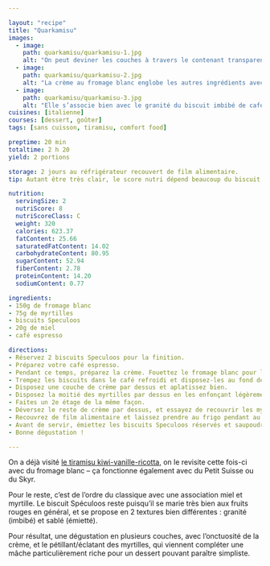 ```yaml
---

layout: "recipe"
title: "Quarkamisu"
images:
  - image:
    path: quarkamisu/quarkamisu-1.jpg
    alt: "On peut deviner les couches à travers le contenant transparent. Tout en bas le biscuit, on devine les myrtilles à travers la crème au fromage blanc, et on remarque bien évidemment les morceaux de biscuits émiettés sur le dessus."
  - image:
    path: quarkamisu/quarkamisu-2.jpg
    alt: "La crème au fromage blanc englobe les autres ingrédients avec une belle onctuosité et un goût de miel marqué."
  - image:
    path: quarkamisu/quarkamisu-3.jpg
    alt: "Elle s’associe bien avec le granité du biscuit imbibé de café, et le sablé du biscuit émietté."
cuisines: [italienne]
courses: [dessert, goûter]
tags: [sans cuisson, tiramisu, comfort food]

preptime: 20 min
totaltime: 2 h 20
yield: 2 portions

storage: 2 jours au réfrigérateur recouvert de film alimentaire.
tip: Autant être très clair, le score nutri dépend beaucoup du biscuit Speculoos. Pour l’améliorer, pas de miracle… Vous allez simplement vous retrouver avec <a href="overnight-oats.html">des overnight oats</a> façon tiramisu.

nutrition:
  servingSize: 2
  nutriScore: 8
  nutriScoreClass: C
  weight: 320
  calories: 623.37
  fatContent: 25.66
  saturatedFatContent: 14.02
  carbohydrateContent: 80.95
  sugarContent: 52.94
  fiberContent: 2.78
  proteinContent: 14.20
  sodiumContent: 0.77

ingredients:
- 150g de fromage blanc
- 75g de myrtilles
- biscuits Speculoos
- 20g de miel
- café espresso

directions:
- Réservez 2 biscuits Speculoos pour la finition.
- Préparez votre café espresso.
- Pendant ce temps, préparez la crème. Fouettez le fromage blanc pour la rendre plus crémeux, ajoutez le miel et battez pour obtenir une crème bien lisse, sans grumeau.
- Trempez les biscuits dans le café refroidi et disposez-les au fond de votre plat. 
- Disposez une couche de crème par dessus et aplatissez bien. 
- Disposez la moitié des myrtilles par dessus en les enfonçant légèrement. 
- Faites un 2e étage de la même façon.
- Déversez le reste de crème par dessus, et essayez de recouvrir les myrtilles au mieux.
- Recouvrez de film alimentaire et laissez prendre au frigo pendant au moins 2 h. 
- Avant de servir, émiettez les biscuits Speculoos réservés et saupoudrez-les sur le dessus.
- Bonne dégustation !

---
```


On a déjà visité [le tiramisu kiwi-vanille-ricotta](tiramisu-kiwi.html), on le revisite cette fois-ci avec du fromage blanc – ça fonctionne également avec du Petit Suisse ou du Skyr.

Pour le reste, c’est de l’ordre du classique avec une association miel et myrtille. Le biscuit Spéculoos reste puisqu’il se marie très bien aux fruits rouges en général, et se propose en 2 textures bien différentes&nbsp;: granité (imbibé) et sablé (émietté).

Pour résultat, une dégustation en plusieurs couches, avec l’onctuosité de la crème, et le pétillant/éclatant des myrtilles, qui viennent compléter une mâche particulièrement riche pour un dessert pouvant paraître simpliste.